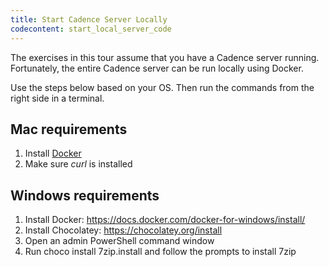 ```yaml
---
title: Start Cadence Server Locally
codecontent: start_local_server_code
---
```


The exercises in this tour assume that you have a Cadence server running. 
Fortunately, the entire Cadence server can be run locally using Docker. 

Use the steps below based on your OS. Then run the commands from the right side in a terminal.

## Mac requirements

1. Install [Docker](https://docs.docker.com/docker-for-mac/install/)
2. Make sure *curl* is installed

## Windows requirements

1. Install Docker: https://docs.docker.com/docker-for-windows/install/
2. Install Chocolatey: https://chocolatey.org/install
3. Open an admin PowerShell command window
4. Run choco install 7zip.install and follow the prompts to install 7zip
